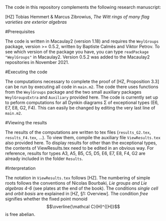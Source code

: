 
The code in this repository complements the following research manuscript:

[HZ] Tobias Hemmert & Marcus Zibrowius, *The Witt rings of many flag varieties are exterior algebras*

#Prerequisites

The code is written in Macaulay2 (version 1.18) and requires the `WeylGroups` package, version >= 0.5.2, written by Baptiste Calmès and Viktor Petrov.  To see which version of the package you have, you can type `readPackage "WeylGroups"` in Macaulay2.  Version 0.5.2 was added to the Macaulay2 repositories in November 2021.

#Executing the code

The computations necessary to complete the proof of [HZ, Proposition 3.3] can be run by executing all code in `main.m2`.  The code there uses functions from the `WeylGroups` package and the two small auxiliary packages `WeylGroupsExtra` and `Auxiliary` provided here.  The code is currently set up to peform computations for all Dynkin diagrams Σ of exceptional types (E6, E7, E8, G2, F4).  This can easily be changed by editing the very last line of `main.m2`.

#Viewing the results

The results of the computations are written to tex files (`results_G2.tex`, `results_F4.tex`, ...).  To view them, compile the auxiliary file `ViewResults.tex` also provided here.  To display results for other than the exceptional types, the contents of ViewResults.tex need to be edited in an obvious way.  For reference, results for types A3, A5, B5, C5, D5, E6, E7, E8, F4, G2 are already included in the folder `Results`.

#Interpretation

The notation in `ViewResults.tex` follows [HZ]. The numbering of simple roots follows the conventions of Nicolas Bourbaki, *Lie groups and Lie algebras 4-6* (see plates at the end of the book).  The conditions *single cell* and *orbit basis* are explained in [HZ, §1: Overview].  The condition *free* signifies whether the fixed point monoid $$\overline{\mathcal C}(H)^{[H]}$$ is free abelian.


